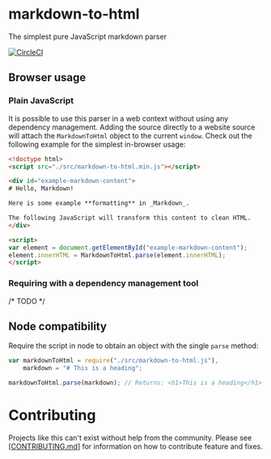 # markdown-to-html
The simplest pure JavaScript markdown parser

[![CircleCI](https://img.shields.io/circleci/project/g105b/markdown-to-html.svg?style=flat-square)][circle-ci]

## Browser usage

### Plain JavaScript

It is possible to use this parser in a web context without using any dependency management. Adding the source directly to a website source will attach the `MarkdownToHtml` object to the current `window`. Check out the following example for the simplest in-browser usage:

```html
<!doctype html>
<script src="./src/markdown-to-html.min.js"></script>

<div id="example-markdown-content">
# Hello, Markdown!

Here is some example **formatting** in _Markdown_.

The following JavaScript will transform this content to clean HTML.
</div>

<script>
var element = document.getElementById("example-markdown-content");
element.innerHTML = MarkdownToHtml.parse(element.innerHTML);
</script>
```

### Requiring with a dependency management tool

/* TODO */

## Node compatibility

Require the script in node to obtain an object with the single `parse` method:

```js
var markdownToHtml = require("./src/markdown-to-html.js"),
    markdown = "# This is a heading";

markdownToHtml.parse(markdown); // Returns: <h1>This is a heading</h1>
```

# Contributing

Projects like this can't exist without help from the community. Please see [[CONTRIBUTING.md]] for information on how to contribute feature and fixes.

[circle-ci]: https://circleci.com/gh/g105b/markdown-to-html
[CONTRIBUTING.md]: https://github.com/g105b/markdown-to-html/CONTRIBUTING.md